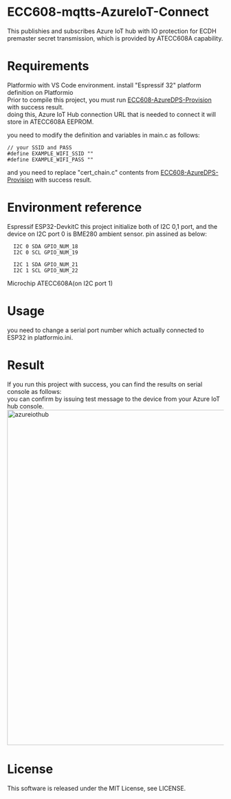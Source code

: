 # ECC608-mqtts-AzureIoT-Connect

This publishies and subscribes Azure IoT hub with IO protection for ECDH premaster secret transmission, which is provided by ATECC608A capability.

# Requirements

  Platformio with VS Code environment.
  install "Espressif 32" platform definition on Platformio  
  Prior to compile this project, you must run [ECC608-AzureDPS-Provision](https://github.com/kmwebnet/ECC608-AzureDPS-Provision) with success result.  
  doing this, Azure IoT Hub connection URL that is needed to connect it will store in ATECC608A EEPROM.

  you need to modify the definition and variables in main.c as follows:  
  ```
// your SSID and PASS
#define EXAMPLE_WIFI_SSID ""
#define EXAMPLE_WIFI_PASS ""

  ```

  and you need to replace "cert_chain.c" contents from [ECC608-AzureDPS-Provision](https://github.com/kmwebnet/ECC608-AzureDPS-Provision) with success result.   

# Environment reference
  
  Espressif ESP32-DevkitC
  this project initialize both of I2C 0,1 port, and the device on I2C port 0 is BME280 ambient sensor.
  pin assined as below:


      I2C 0 SDA GPIO_NUM_18
      I2C 0 SCL GPIO_NUM_19

      I2C 1 SDA GPIO_NUM_21
      I2C 1 SCL GPIO_NUM_22
          
  Microchip ATECC608A(on I2C port 1)

# Usage

you need to change a serial port number which actually connected to ESP32 in platformio.ini.

# Result

If you run this project with success, you can find the results on serial console as follows:  
you can confirm by issuing test message to the device from your Azure IoT hub console.  
<img width="780" alt="azureiothub" src="https://user-images.githubusercontent.com/46954791/59815440-8b4a9400-9353-11e9-98c1-58fd6a009cb7.png">

# License

This software is released under the MIT License, see LICENSE.
